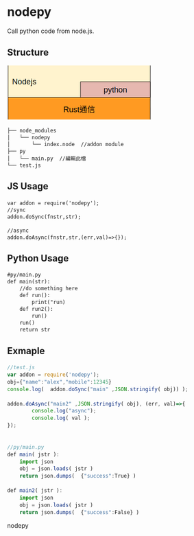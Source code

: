 # nodepy
Call python code from node.js.

## Structure
![image](https://raw.githubusercontent.com/xhsiung/nodepy/master/imgs/struct.png)
```
├── node_modules
│   └── nodepy
│       └── index.node  //addon module
├── py
│   └── main.py  //編輯此檔
└── test.js
```

## JS Usage
```
var addon = require('nodepy');
//sync
addon.doSync(fnstr,str);

//async
addon.doAsync(fnstr,str,(err,val)=>{});
```

## Python Usage
```
#py/main.py
def main(str):
	//do something here
	def run():
		print("run)
	def run2():
		run()
	run()
	return str
```

## Exmaple
```javascript
//test.js
var addon = require('nodepy');
obj={"name":"alex","mobile":12345}
console.log(  addon.doSync("main" ,JSON.stringify( obj)) );

addon.doAsync("main2" ,JSON.stringify( obj), (err, val)=>{
        console.log("async");
        console.log( val );
});


//py/main.py
def main( jstr ):
    import json
    obj = json.loads( jstr )
    return json.dumps(  {"success":True} )

def main2( jstr ):
    import json
    obj = json.loads( jstr )
    return json.dumps(  {"success":False} )
```

nodepy
